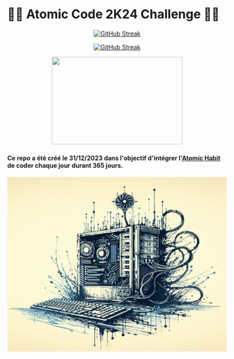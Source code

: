 # 👨‍💻 Atomic Code 2K24 Challenge 👨‍💻

<div align="center">   

[![GitHub Streak](https://streak-stats.demolab.com/?user=Syde2)](https://git.io/streak-stats)


<a href="https://git.io/streak-stats"><img src="https://github-readme-streak-stats-35p04uf1t-syde2.vercel.app?user=Syde2" alt="GitHub Streak" /></a>

<img src="https://github-readme-streak-stats-35p04uf1t-syde2.vercel.app/?user=Syde2" width=300 height=200>

</div>


#### Ce repo a été créé le 31/12/2023 dans l'objectif d'intégrer l'[Atomic Habit]('https://jamesclear.com/atomic-habits') de coder chaque jour durant 365 jours.

<img src="./imageA.jpeg" width=600 height=400>
</div>   

